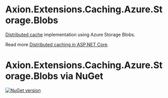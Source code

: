 ﻿# Axion.Extensions.Caching.Azure.Storage.Blobs

[Distributed cache](https://docs.microsoft.com/en-us/dotnet/api/microsoft.extensions.caching.distributed.idistributedcache) implementation using Azure Storage Blobs.

Read more [Distributed caching in ASP.NET Core](https://docs.microsoft.com/en-us/aspnet/core/performance/caching/distributed).

# Axion.Extensions.Caching.Azure.Storage.Blobs via NuGet 

[![NuGet version](https://badge.fury.io/nu/Axion.Extensions.Caching.Azure.Storage.Blobs.svg)](https://badge.fury.io/nu/Axion.Extensions.Caching.Azure.Storage.Blobs) 
